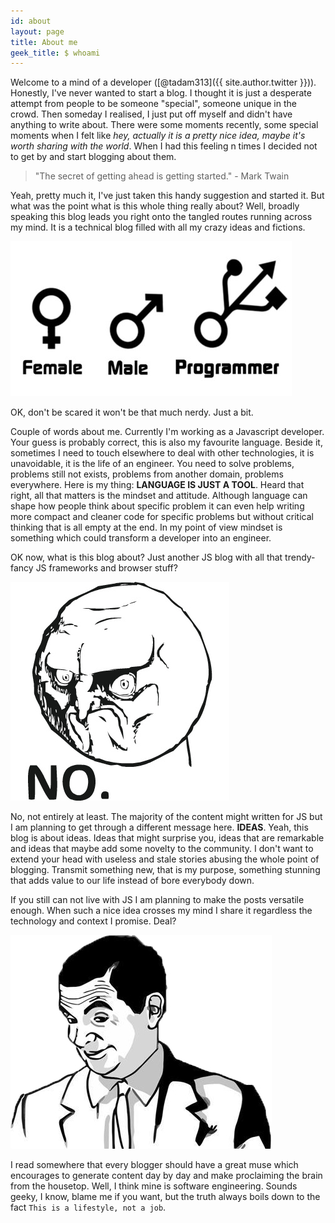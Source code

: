 ```yaml
---
id: about
layout: page
title: About me
geek_title: $ whoami
---
```


Welcome to a mind of a developer ([@tadam313]({{ site.author.twitter }})). Honestly, I've never wanted to start a blog. I thought it is just a desperate attempt from people to be someone "special", someone unique in the crowd. Then someday I realised, I just put off myself and didn't have anything to write about. There were some moments recently, some special moments when I felt like *hey, actually it is a pretty nice idea, maybe it's worth sharing with the world*. When I had this feeling n times I decided not to get by and start blogging about them.

> "The secret of getting ahead is getting started." - Mark Twain

Yeah, pretty much it, I've just taken this handy suggestion and started it. But what was the point what is this whole thing really about? Well, broadly speaking this blog leads you right onto the tangled routes running across my mind. It is a technical blog filled with all my crazy ideas and fictions.

![crazy ideas](/assets/images/programmer_gender.jpg)

OK, don't be scared it won't be that much nerdy. Just a bit.

Couple of words about me. Currently I'm working as a Javascript developer. Your guess is probably correct, this is also my favourite language. Beside it, sometimes I need to touch elsewhere to deal with other technologies, it is unavoidable, it is the life of an engineer. You need to solve problems, problems still not exists, problems from another domain, problems everywhere. Here is my thing: **LANGUAGE IS JUST A TOOL**. Heard that right, all that matters is the mindset and attitude. Although language can shape how people think about specific problem it can even help writing more compact and cleaner code for specific problems but without critical thinking that is all empty at the end. In my point of view mindset is something which could transform a developer into an engineer.

OK now, what is this blog about? Just another JS blog with all that trendy-fancy JS frameworks and browser stuff?

![no](/assets/images/no_meme.jpg)

No, not entirely at least. The majority of the content might written for JS but I am planning to get through a different message here. **IDEAS**. Yeah, this blog is about ideas. Ideas that might surprise you, ideas that are remarkable and ideas that maybe add some novelty to the community. I don't want to extend your head with useless and stale stories abusing the whole point of blogging. Transmit something new, that is my purpose, something stunning that adds value to our life instead of bore everybody down.

If you still can not live with JS I am planning to make the posts versatile enough. When such a nice idea crosses my mind I share it regardless the technology and context I promise. Deal?

![deal](/assets/images/deal_meme.jpg)

I read somewhere that every blogger should have a great muse which encourages to generate content day by day and make proclaiming the brain from the housetop. Well, I think mine is software engineering. Sounds geeky, I know, blame me if you want, but the truth always boils down to the fact `This is a lifestyle, not a job`.